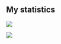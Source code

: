 ## My statistics

![](https://github-readme-stats.vercel.app/api?username=Johsua-123&show_icons=true&theme=tokyonight&hide_title=true)

![](https://github-readme-stats.vercel.app/api/top-langs/?username=Johsua-123)
